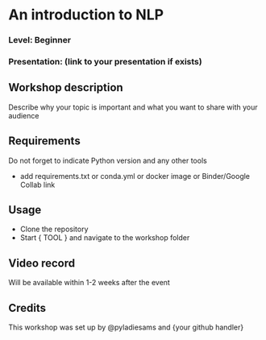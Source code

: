 
# An introduction to NLP
### Level: Beginner
### Presentation: (link to your presentation if exists)

## Workshop description
Describe why your topic is important and what you want to share with your audience

## Requirements
Do not forget to indicate Python version and any other tools
+ add requirements.txt or conda.yml or docker image or Binder/Google Collab link

## Usage
* Clone the repository
* Start { TOOL } and navigate to the workshop folder

## Video record
Will be available within 1-2 weeks after the event

## Credits
This workshop was set up by @pyladiesams and {your github handler}
